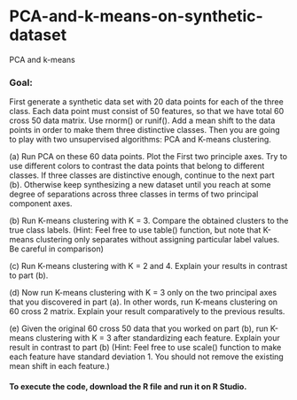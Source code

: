 # PCA-and-k-means-on-synthetic-dataset

PCA and k-means

### Goal:

First generate a synthetic data set with 20 data points for each of the three class. 
Each data point must consist of 50 features, so that we have total 60 cross 50 data matrix.
Use rnorm() or runif(). 
Add a mean shift to the data points in order to make them three distinctive classes. 
Then you are going to play with two unsupervised algorithms: PCA and K-means clustering.

(a) Run PCA on these 60 data points. Plot the First two principle axes. Try to use different
colors to contrast the data points that belong to different classes. If three classes are
distinctive enough, continue to the next part (b). Otherwise keep synthesizing a new
dataset until you reach at some degree of separations across three classes in terms of two
principal component axes.

(b) Run K-means clustering with K = 3. Compare the obtained clusters to the true class
labels. (Hint: Feel free to use table() function, but note that K-means clustering only
separates without assigning particular label values. Be careful in comparison)

(c) Run K-means clustering with K = 2 and 4. Explain your results in contrast to part (b).

(d) Now run K-means clustering with K = 3 only on the two principal axes that you discovered
in part (a). In other words, run K-means clustering on 60 cross 2 matrix. Explain your
result comparatively to the previous results.

(e) Given the original 60 cross 50 data that you worked on part (b), run K-means clustering
with K = 3 after standardizing each feature. Explain your result in contrast to part (b)
(Hint: Feel free to use scale() function to make each feature have standard deviation 1.
You should not remove the existing mean shift in each feature.)

#### To execute the code, download the R file and run it on R Studio.
